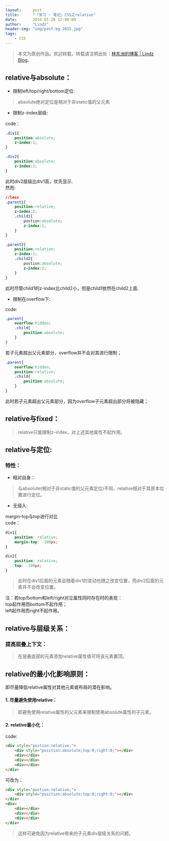 ```yaml
---
layout:     post
title:      "「学习 · 笔记」CSS之relative"
date:       2016-01-28 12:00:00
author:     "Lindz"
header-img: "img/post-bg-2015.jpg"
tags:
    - CSS
---
```


> 本文为原创作品。欢迎转载，转载请注明出处：[林东洲的博客 | Lindz Blog](http://www.happylindz.com)。

## relative与absolute：
  
* 限制left/top/right/bottom定位:

> absolute绝对定位是相对于非static值的父元素  

* 限制z-index层级:

code：  

```css   
.div1{    
	position:absolute;    
	z-index:1;
}  

.div2{
	position:absolute;
	z-index:2;
}
```   
此时div2层级比div1高，优先显示.  
然而:  

```css  
//less
.parent1{     
	position:relative;
	z-index:2;
	.child1{
		postion:absolute;
		z-index:1;
	}
}

.parent2{     
	position:relative;
	z-index:1;
	.child2{
		postion:absolute;
		z-index:2;
	}
}
```
此时尽管child1的z-index比child2小，但是child1依然在child2上面.

* 限制在overflow下:  

code:  

```css
.parent{
	overflow:hidden;
	.child{
		position:absolute;
	}
}
``` 
若子元素超出父元素部分，overflow并不会对其进行限制；

```css
.parent{
	overflow:hidden;
	position:relative;
	.child{
		position:absolute;
	}
}
```
此时若子元素超出父元素部分，因为overflow子元素超出部分将被隐藏； 

## relative与fixed： 
  
> relative只能限制z-index，对上述其他属性不起作用。  

## relative与定位:

### 特性：

* 相对自身：

> 与absolute(相对于非static值的父元素定位)不同，relative相对于其原本位置进行定位。   

* 无侵入: 	 

margin-top与top进行对比   
code：	

```css
div1{
	position: relative;
	margin-top: -100px;
}

div2{
	position: relative;
	top: -100px;
}

```

> 此时在div1后面的元素会随着div1的变动也随之改变位置，而div2后面的元素并不会改变位置。 

注：若top/bottom和left/right对立属性同时存在时的表现：  
top起作用而bottom不起作用；  
left起作用而right不起作用。  

## relative与层级关系：

### 提高层叠上下文：  

> 在层叠底部的元素添加relative属性值可将该元素置顶。

## relative的最小化影响原则：

即尽量降低relative属性对其他元素或布局的潜在影响。 

#### 1. 尽量避免使用relative：

> 即避免使用relative属性的父元素来限制使用absolute属性的子元素。  

#### 2. relative最小化：
code:

```html
<div style="postion:relative;">
	<div style="position:absolute;top:0;right:0;"></div>
	<div></div>
	<div></div>
	<div></div>
</div>
```
可改为： 

```html
<div style="postion:relative;">
	<div style="position:absolute;top:0;right:0;"></div>
</div>
<div>
	<div></div>
	<div></div>
	<div></div>
</div>

```
> 这样可避免因为relative带来的子元素div层级关系的问题。


 



